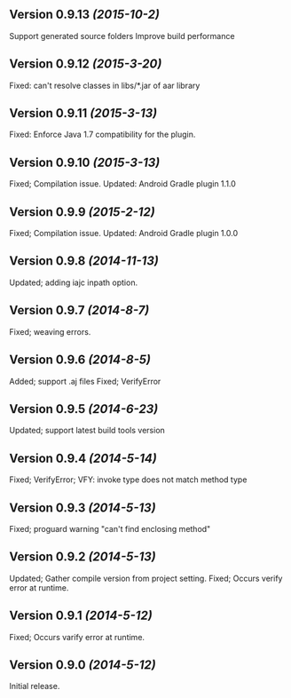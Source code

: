 Version 0.9.13 *(2015-10-2)*
----------------------------
Support generated source folders
Improve build performance

Version 0.9.12 *(2015-3-20)*
----------------------------
Fixed: can't resolve classes in libs/*.jar of aar library

Version 0.9.11 *(2015-3-13)*
----------------------------
Fixed: Enforce Java 1.7 compatibility for the plugin.

Version 0.9.10 *(2015-3-13)*
----------------------------
Fixed; Compilation issue.
Updated: Android Gradle plugin 1.1.0

Version 0.9.9 *(2015-2-12)*
----------------------------
Fixed; Compilation issue.
Updated: Android Gradle plugin 1.0.0

Version 0.9.8 *(2014-11-13)*
----------------------------

Updated; adding iajc inpath option.

Version 0.9.7 *(2014-8-7)*
----------------------------

Fixed; weaving errors.

Version 0.9.6 *(2014-8-5)*
----------------------------

Added; support .aj files
Fixed; VerifyError

Version 0.9.5 *(2014-6-23)*
----------------------------

Updated; support latest build tools version

Version 0.9.4 *(2014-5-14)*
----------------------------

Fixed; VerifyError; VFY: invoke type does not match method type

Version 0.9.3 *(2014-5-13)*
----------------------------

Fixed; proguard warning "can't find enclosing method"

Version 0.9.2 *(2014-5-13)*
----------------------------

Updated; Gather compile version from project setting.
Fixed; Occurs verify error at runtime.

Version 0.9.1 *(2014-5-12)*
----------------------------

Fixed; Occurs varify error at runtime.

Version 0.9.0 *(2014-5-12)*
----------------------------

Initial release.
